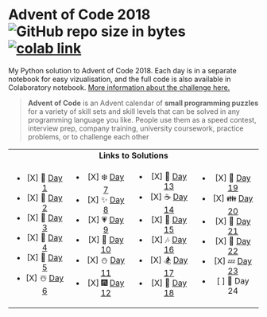 # Advent of Code 2018  ![GitHub repo size in bytes](https://img.shields.io/github/repo-size/ameroyer/advent_of_code_2018.svg)  [![colab link](https://camo.githubusercontent.com/52feade06f2fecbf006889a904d221e6a730c194/68747470733a2f2f636f6c61622e72657365617263682e676f6f676c652e636f6d2f6173736574732f636f6c61622d62616467652e737667)](https://colab.research.google.com/drive/1x0CnzAg524k2Mt-89BaTXP8rLS6KHUKm)

My Python solution to Advent of Code 2018. Each day is in a separate notebook for easy vizualisation, and the full code is also available in Colaboratory notebook. [More information about the challenge here.](https://adventofcode.com/2018)

> **Advent of Code** is an Advent calendar of **small programming puzzles** for a variety of skill sets and skill levels that can be solved in any programming language you like. 
People use them as a speed contest, interview prep, company training, university coursework, practice problems, or to challenge each other


<table style='text-align:center'>
 <tr>
  <td colspan="4" align='center'><b>Links to Solutions</b></td>
 </tr>
 
 <tr>
  <td>
   <ul>
    <li> [X] 🎅 <a href="https://github.com/ameroyer/advent_of_code_2018/blob/master/day01.ipynb">Day 1</a>
    <li> [X] 🎁 <a href="https://github.com/ameroyer/advent_of_code_2018/blob/master/day02.ipynb">Day 2</a>
    <li> [X] 🎄 <a href="https://github.com/ameroyer/advent_of_code_2018/blob/master/day03.ipynb">Day 3</a>
    <li> [X] 🌠 <a href="https://github.com/ameroyer/advent_of_code_2018/blob/master/day04.ipynb">Day 4</a>
    <li> [X] 🍰 <a href="https://github.com/ameroyer/advent_of_code_2018/blob/master/day05.ipynb">Day 5</a>
    <li> [X] ☃️ <a href="https://github.com/ameroyer/advent_of_code_2018/blob/master/day06.ipynb">Day 6</a>
   </ul>
  </td>
  
  <td>
   <ul>
    <li> [X] ❄️ <a href="https://github.com/ameroyer/advent_of_code_2018/blob/master/day07.ipynb">Day 7</a>
    <li> [X] ✨ <a href="https://github.com/ameroyer/advent_of_code_2018/blob/master/day08.ipynb">Day 8</a> 
    <li> [X] 💗 <a href="https://github.com/ameroyer/advent_of_code_2018/blob/master/day09.ipynb">Day 9</a>
    <li> [X] 🍬 <a href="https://github.com/ameroyer/advent_of_code_2018/blob/master/day10.ipynb">Day 10</a> 
    <li> [X] ⛄ <a href="https://github.com/ameroyer/advent_of_code_2018/blob/master/day11.ipynb">Day 11</a>
    <li> [X] 🎆 <a href="https://github.com/ameroyer/advent_of_code_2018/blob/master/day12.ipynb">Day 12</a> 
   </ul>
  </td>
  
  <td>
   <ul>
    <li> [X] 🍭 <a href="https://github.com/ameroyer/advent_of_code_2018/blob/master/day13.ipynb">Day 13</a>
    <li> [X] ☕ <a href="https://github.com/ameroyer/advent_of_code_2018/blob/master/day14.ipynb">Day 14</a> 
    <li> [X] 🌰 <a href="https://github.com/ameroyer/advent_of_code_2018/blob/master/day15.ipynb">Day 15</a>
    <li> [X] 🎶 <a href="https://github.com/ameroyer/advent_of_code_2018/blob/master/day16.ipynb">Day 16</a> 
    <li> [X] 🏂 <a href="https://github.com/ameroyer/advent_of_code_2018/blob/master/day17.ipynb">Day 17</a>
    <li> [X] 🍠 <a href="https://github.com/ameroyer/advent_of_code_2018/blob/master/day18.ipynb">Day 18</a> 
   </ul>
  </td>
    
  <td>
   <ul>
    <li> [X] 🍫 <a href="https://github.com/ameroyer/advent_of_code_2018/blob/master/day19.ipynb">Day 19</a>
    <li> [X] 👪 <a href="https://github.com/ameroyer/advent_of_code_2018/blob/master/day20.ipynb">Day 20</a> 
    <li> [X] 🍪 <a href="https://github.com/ameroyer/advent_of_code_2018/blob/master/day21.ipynb">Day 21</a>
    <li> [X] 🎀 <a href="https://github.com/ameroyer/advent_of_code_2018/blob/master/day22.ipynb">Day 22</a> 
    <li> [X] 💤 <a href="https://github.com/ameroyer/advent_of_code_2018/blob/master/day23.ipynb">Day 23</a>
    <li> [ ] 🎉 Day 24
   </ul>
  </td>
 </tr>
</table>
